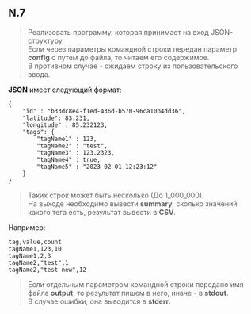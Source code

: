## N.7
> Реализовать программу, которая принимает на вход JSON-структуру.\
Если через параметры командной строки передан параметр **config** с путем до файла, то читаем его содержимое.\
В противном случае - ожидаем строку из пользовательского ввода.

**JSON** имеет следующий формат:
```
{
    "id" : "b33dc8e4-f1ed-436d-b570-96ca10b4dd36",
    "latitude": 83.231,
    "longitude" : 85.232123,
    "tags": {
        "tagName1" : 123,
        "tagName2" : "test",
        "tagName3" : 123.2323,
        "tagName4" : true,
        "tagName5" : "2023-02-01 12:23:12"
    }
}
```
>Таких строк может быть несколько (До 1_000_000).\
На выходе необходимо вывести **summary**, сколько значений какого тега есть, результат вывести в **CSV**.

Например:
```
tag,value,count
tagName1,123,10
tagName1,2,3
tagName2,"test",1
tagName2,"test-new",12
```
> Если отдельным параметром командной строки передано имя файла **output**, то результат пишем в него, иначе - в **stdout**.\
В случае ошибки, она выводится в **stderr**.




